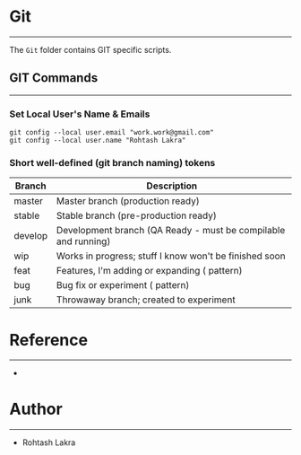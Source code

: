 # Git

---

The ```Git``` folder contains GIT specific scripts.



## GIT Commands

---

### Set Local User's Name & Emails

```shell
git config --local user.email "work.work@gmail.com"
git config --local user.name "Rohtash Lakra"
```

### Short well-defined (git branch naming) tokens

| Branch  | Description                                                    |
|---------|----------------------------------------------------------------|
| master  | Master branch (production ready)                               |
| stable  | Stable branch (pre-production ready)                           |
| develop | Development branch (QA Ready - must be compilable and running) |
| wip     | Works in progress; stuff I know won't be finished soon         |
| feat    | Features, I'm adding or expanding (<feature-no> pattern)       |
| bug     | Bug fix or experiment (<bug-no> pattern)                       |
| junk    | Throwaway branch; created to experiment                        |


# Reference

---

- 


# Author

---

- Rohtash Lakra
